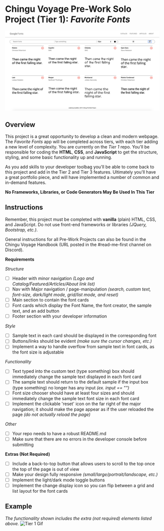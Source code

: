 # Chingu Voyage Pre-Work Solo Project (Tier 1): *Favorite Fonts* #

![Landing Page ScreenShot](./assets/favoriteFontsLanding.png)

## Overview ##

This project is a great opportunity to develop a clean and modern webpage. The *Favorite Fonts* app will be completed across tiers, with each tier adding a new level of complexity. You are currently on the *Tier 1* repo. You'll be responsible for coding the **HTML**, **CSS**, and **JavaScript** to get the structure, styling, and some basic functionality up and running.

As you add skills to your developer toolbag you'll be able to come back to this project and add in the Tier 2 and Tier 3 features. Ultimately you'll have a great portfolio piece, and will have implemented a number of common and in-demand features.

**No Frameworks, Libraries, or Code Generators May Be Used In This Tier**

## Instructions ##

Remember, this project must be completed with **vanilla** (plain) HTML, CSS, and JavaScript. Do not use front-end frameworks or libraries *(JQuery, Bootstrap, etc.)*.

General instructions for all Pre-Work Projects can also be found in the Chingu Voyage Handbook (URL posted in the #read-me-first channel on Discord).

**Requirements**

*Structure*
- [ ] Header with minor navigation *(Logo and Catalog/Featured/Articles/About link list)*
- [ ] Nav with Major navigation / page-manipulation *(search, custom text, font-size, dark/light mode, grid/list mode, and reset)*
- [ ] Main section to contain the font cards
- [ ] Font cards which display the Font Name, the font creator, the sample text, and an add button
- [ ] Footer section with your developer information

*Style*
- [ ] Sample text in each card should be displayed in the corresponding font
- [ ] Buttons/links should be evident *(make sure the cursor changes, etc.)*
- [ ] Implement a way to handle overflow from sample text in font cards, as the font size is adjustable

*Functionality*
- [ ] Text typed into the custom text (type something) box should immediately change the sample text displayed in each font card
- [ ] The sample text should return to the default sample if the input box (type something) no longer has any input *(ex. input == "")*
- [ ] Font size chooser should have at least four sizes and should immediately change the sample text font size in each font card
- [ ] Implement the clickable 'reset' icon on the far right of the major navigation; it should make the page appear as if the user reloaded the page *(do not actually reload the page)*

*Other*
- [ ] Your repo needs to have a robust README.md
- [ ] Make sure that there are no errors in the developer console before submitting

**Extras (Not Required)**

- [ ] Include a back-to-top button that allows users to scroll to the top once the top of the page is out of view
- [ ] Make your design fully responsive *(small/large/portrait/landscape, etc.)*
- [ ] Implement the light/dark mode toggle buttons
- [ ] Implement the change display icon so you can flip between a grid and list layout for the font cards

## Example ##

*The functionality shown includes the extra (not required) elements listed above.*
![Tier 1 Gif](./assets/tier1Preview.gif)
